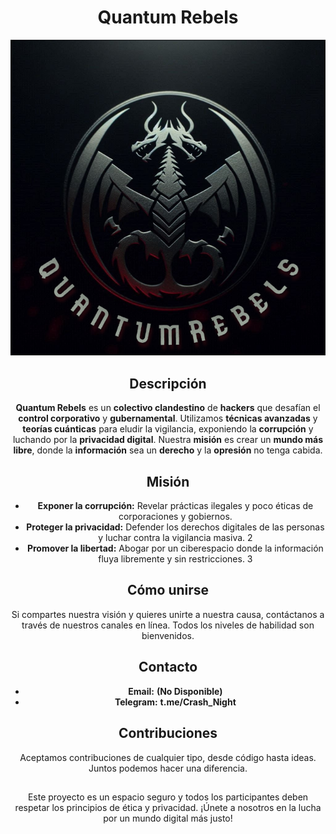 <h1 align="center">
    Quantum Rebels
</h1>

<p align="center">
  <img src="https://github.com/Crash-Night/QuantumRebels/blob/main/Logo.png" alt="Quantum Rebels Logo">
</p>

<h2 align="center">Descripción</h2>

<p align="center">
<b>Quantum Rebels</b> es un <b>colectivo clandestino</b> de <b>hackers</b> que desafían el <b>control corporativo</b> y <b>gubernamental</b>. Utilizamos <b>técnicas avanzadas</b> y <b>teorías cuánticas</b> para eludir la <b></b>vigilancia</b>, exponiendo la <b>corrupción</b> y luchando por la <b>privacidad digital</b>. Nuestra <b>misión</b> es crear un <b>mundo más libre</b>, donde la <b>información</b> sea un <b>derecho</b> y la <b>opresión</b> no tenga cabida.
</p>

<h2 align="center">Misión</h2>

<div align="center">
  <ul>
    <li><b>Exponer la corrupción:</b> Revelar prácticas ilegales y poco éticas de corporaciones y gobiernos.</li>
    <li><b>Proteger la privacidad:</b> Defender los derechos digitales de las personas y luchar contra la vigilancia masiva. 2</li>
    <li><b>Promover la libertad:</b> Abogar por un ciberespacio donde la información fluya libremente y sin restricciones. 3</li>
  </ul>
</div>

<h2 align="center">Cómo unirse</h2>

<p align="center">
Si compartes nuestra visión y quieres unirte a nuestra causa, contáctanos a través de nuestros canales en línea. Todos los niveles de habilidad son bienvenidos.
</p>


<h2 align="center">Contacto</h2>
<div align="center">
  <ul>
    <li><b>Email:</b> <b>(No Disponible)</b></li>
    <li><b>Telegram:</b> <b>t.me/Crash_Night</b></li>
  </ul>
</div>

<h2 align="center">Contribuciones</h2>
<p align="center">
Aceptamos contribuciones de cualquier tipo, desde código hasta ideas. Juntos podemos hacer una diferencia.
</p>

<h2 align="center"></h2>

<p align="center">
Este proyecto es un espacio seguro y todos los participantes deben respetar los principios de ética y privacidad. ¡Únete a nosotros en la lucha por un mundo digital más justo!
</p>

